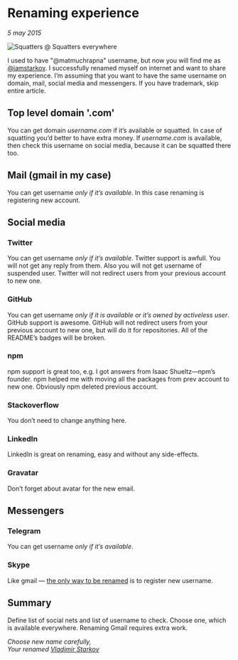 # Renaming experience

_5 may 2015_

![Squatters @ Squatters everywhere](http://i.imgur.com/q8LcWMw.jpg)

I used to have "@matmuchrapna" username, but now you will find me
as [@iamstarkov][iamstarkov]. I successfully renamed myself
on internet and want to share my experience. I’m assuming that you want to have
the same username on domain, mail, social media and messengers. If you
have trademark, skip entire article.

[iamstarkov]: https://twitter.com/iamstarkov

## Top level domain '.com'

You can get domain *username.com* if it’s available or squatted. In case
of squatting you’d better to have extra money. If *username.com* is
available, then check this username on social media, because it can be
squatted there too.

## Mail (gmail in my case)

You can get username *only if it’s available*. In this case renaming is
registering new account.

## Social media

### Twitter

You can get username *only if it’s available*. Twitter support is
awfull. You will not get any reply from them. Also you will not get
username of suspended user. Twitter will not redirect users from your
previous account to new one.

### GitHub

You can get username *only if it is available or it’s owned by activeless user*.
GitHub support is awesome. GitHub will not redirect users from your
previous account to new one, but will do it for repositories. All of the
README’s badges will be broken.

### npm

npm support is great too, e.g. I got answers from Isaac Shueltz—npm’s founder.
npm helped me with moving all the packages from prev account to new one.
Obviously npm deleted previous account.

### Stackoverflow

You don’t need to change anything here.

### LinkedIn

LinkedIn is great on renaming, easy and without any side-effects.

### Gravatar

Don’t forget about avatar for the new email.

## Messengers

### Telegram

You can get username *only if it’s available*.

### Skype

Like gmail — [the only way to be
renamed](http://community.skype.com/t5/Rates-and-subscriptions/Change-Skype-username/td-p/673113)
is to register new username.

## Summary

Define list of social nets and list of username to check. Choose one,
which is available everywhere. Renaming Gmail requires extra work.

_Choose new name carefully,  
Your renamed [Vladimir Starkov](https://iamstarkov.com)_
